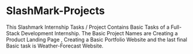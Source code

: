 # SlashMark-Projects
This Slashmark Internship Tasks / Project Contains Basic Tasks of a Full-Stack Development Internship. The Basic Project Names are Creating a Product Landing Page , Creating a  Basic Portfolio Website and the last final Basic task is Weather-Forecast Website. 
